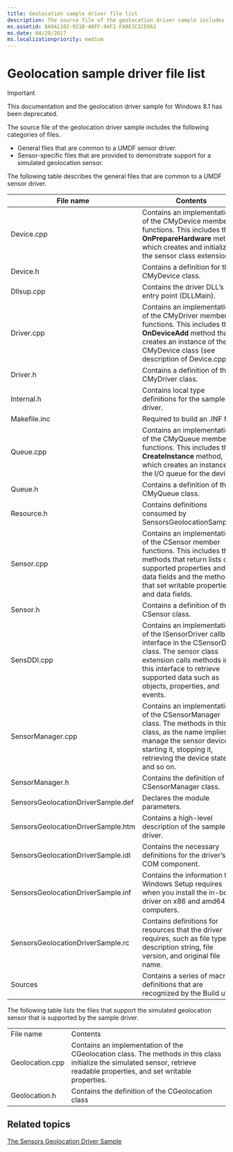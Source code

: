 ```yaml
---
title: Geolocation sample driver file list
description: The source file of the geolocation driver sample includes the following categories of files.
ms.assetid: 8A9A1102-921B-40FF-94F2-FA9E3C1CE662
ms.date: 04/20/2017
ms.localizationpriority: medium
---
```


# Geolocation sample driver file list

> [!IMPORTANT] 
> This documentation and the geolocation driver sample for Windows 8.1 has been deprecated.

The source file of the geolocation driver sample includes the following categories of files.

-   General files that are common to a UMDF sensor driver.
-   Sensor-specific files that are provided to demonstrate support for a simulated geolocation sensor.

The following table describes the general files that are common to a UMDF sensor driver.

| File name                          | Contents                                                                                                                                                                                                                   |
|------------------------------------|----------------------------------------------------------------------------------------------------------------------------------------------------------------------------------------------------------------------------|
| Device.cpp                         | Contains an implementation of the CMyDevice member functions. This includes the **OnPrepareHardware** method which creates and initializes the sensor class extension.                                                     |
| Device.h                           | Contains a definition for the CMyDevice class.                                                                                                                                                                             |
| Dllsup.cpp                         | Contains the driver DLL’s entry point (DLLMain).                                                                                                                                                                           |
| Driver.cpp                         | Contains an implementation of the CMyDriver member functions. This includes the **OnDeviceAdd** method that creates an instance of the CMyDevice class (see description of Device.cpp).                                    |
| Driver.h                           | Contains a definition of the CMyDriver class.                                                                                                                                                                              |
| Internal.h                         | Contains local type definitions for the sample driver.                                                                                                                                                                     |
| Makefile.inc                       | Required to build an .INF file.                                                                                                                                                                                            |
| Queue.cpp                          | Contains an implementation of the CMyQueue member functions. This includes the **CreateInstance** method, which creates an instance of the I/O queue for the device.                                                       |
| Queue.h                            | Contains a definition of the CMyQueue class.                                                                                                                                                                               |
| Resource.h                         | Contains definitions consumed by SensorsGeolocationSample.h.                                                                                                                                                               |
| Sensor.cpp                         | Contains an implementation of the CSensor member functions. This includes the methods that return lists of supported properties and data fields and the methods that set writable properties and data fields.              |
| Sensor.h                           | Contains a definition of the CSensor class.                                                                                                                                                                                |
| SensDDI.cpp                        | Contains an implementation of the ISensorDriver callback interface in the CSensorDdi class. The sensor class extension calls methods in this interface to retrieve supported data such as objects, properties, and events. |
| SensorManager.cpp                  | Contains an implementation of the CSensorManager class. The methods in this class, as the name implies, manage the sensor device: starting it, stopping it, retrieving the device state, and so on.                        |
| SensorManager.h                    | Contains the definition of the CSensorManager class.                                                                                                                                                                       |
| SensorsGeolocationDriverSample.def | Declares the module parameters.                                                                                                                                                                                            |
| SensorsGeolocationDriverSample.htm | Contains a high-level description of the sample driver.                                                                                                                                                                    |
| SensorsGeolocationDriverSample.idl | Contains the necessary definitions for the driver’s COM component.                                                                                                                                                         |
| SensorsGeolocationDriverSample.inf | Contains the information that Windows Setup requires when you install the in-box driver on x86 and amd64 computers.                                                                                                        |
| SensorsGeolocationDriverSample.rc  | Contains definitions for resources that the driver requires, such as file type, file description string, file version, and original file name.                                                                             |
| Sources                            | Contains a series of macro definitions that are recognized by the Build utility                                                                                                                                            |

 

The following table lists the files that support the simulated geolocation sensor that is supported by the sample driver.

|                 |                                                                                                                                                                             |
|-----------------|-----------------------------------------------------------------------------------------------------------------------------------------------------------------------------|
| File name       | Contents                                                                                                                                                                    |
| Geolocation.cpp | Contains an implementation of the CGeolocation class. The methods in this class initialize the simulated sensor, retrieve readable properties, and set writable properties. |
| Geolocation.h   | Contains the definition of the CGeolocation class                                                                                                                           |

 

## Related topics
[The Sensors Geolocation Driver Sample](sensors-geolocation-driver-sample.md)  



